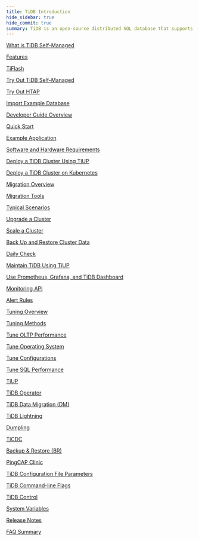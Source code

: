 ```yaml
---
title: TiDB Introduction
hide_sidebar: true
hide_commit: true
summary: TiDB is an open-source distributed SQL database that supports Hybrid Transactional and Analytical Processing (HTAP) workloads. The guide provides information on features, TiFlash, development, deployment, migration, maintenance, monitoring, tuning, tools, and references. It covers everything from quick start to advanced configurations and tools for TiDB.
---
```


<LearningPathContainer platform="tidb" title="TiDB Self-Managed" subTitle="TiDB is an open-source distributed SQL database that supports Hybrid Transactional and Analytical Processing (HTAP) workloads. Find the guide, samples, and references you need to use TiDB.">

<!-- Localization note for TiDB:

- English: use distributed SQL, and start to emphasize HTAP
- Chinese: can keep "NewSQL" and emphasize one-stop real-time HTAP ("一栈式实时 HTAP")
- Japanese: use NewSQL because it is well-recognized

-->

<LearningPath label="Learn" icon="cloud1">

[What is TiDB Self-Managed](https://docs.pingcap.com/tidb/v8.1/overview)

[Features](https://docs.pingcap.com/tidb/v8.1/basic-features)

[TiFlash](https://docs.pingcap.com/tidb/v8.1/tiflash-overview)

</LearningPath>

<LearningPath label="Try" icon="cloud5">

[Try Out TiDB Self-Managed](https://docs.pingcap.com/tidb/v8.1/quick-start-with-tidb)

[Try Out HTAP](https://docs.pingcap.com/tidb/v8.1/quick-start-with-htap)

[Import Example Database](https://docs.pingcap.com/tidb/v8.1/import-example-data)

</LearningPath>

<LearningPath label="Develop" icon="doc8">

[Developer Guide Overview](https://docs.pingcap.com/tidb/v8.1/dev-guide-overview)

[Quick Start](https://docs.pingcap.com/tidb/v8.1/dev-guide-build-cluster-in-cloud)

[Example Application](https://docs.pingcap.com/tidb/v8.1/dev-guide-sample-application-java-spring-boot)

</LearningPath>

<LearningPath label="Deploy" icon="deploy">

[Software and Hardware Requirements](https://docs.pingcap.com/tidb/v8.1/hardware-and-software-requirements)

[Deploy a TiDB Cluster Using TiUP](https://docs.pingcap.com/tidb/v8.1/production-deployment-using-tiup)

[Deploy a TiDB Cluster on Kubernetes](https://docs.pingcap.com/tidb-in-kubernetes/stable)

</LearningPath>

<LearningPath label="Migrate" icon="cloud3">

[Migration Overview](https://docs.pingcap.com/tidb/v8.1/migration-overview)

[Migration Tools](https://docs.pingcap.com/tidb/v8.1/migration-tools)

[Typical Scenarios](https://docs.pingcap.com/tidb/v8.1/migrate-aurora-to-tidb)

</LearningPath>

<LearningPath label="Maintain" icon="maintain">

[Upgrade a Cluster](https://docs.pingcap.com/tidb/v8.1/upgrade-tidb-using-tiup)

[Scale a Cluster](https://docs.pingcap.com/tidb/v8.1/scale-tidb-using-tiup)

[Back Up and Restore Cluster Data](https://docs.pingcap.com/tidb/v8.1/backup-and-restore-overview)

[Daily Check](https://docs.pingcap.com/tidb/v8.1/daily-check)

[Maintain TiDB Using TiUP](https://docs.pingcap.com/tidb/v8.1/maintain-tidb-using-tiup)

</LearningPath>

<LearningPath label="Monitor" icon="cloud6">

[Use Prometheus, Grafana, and TiDB Dashboard](https://docs.pingcap.com/tidb/v8.1/tidb-monitoring-framework)

[Monitoring API](https://docs.pingcap.com/tidb/v8.1/tidb-monitoring-api)

[Alert Rules](https://docs.pingcap.com/tidb/v8.1/alert-rules)

</LearningPath>

<LearningPath label="Tune" icon="tidb-cloud-tune">

[Tuning Overview](https://docs.pingcap.com/tidb/v8.1/performance-tuning-overview)

[Tuning Methods](https://docs.pingcap.com/tidb/v8.1/performance-tuning-methods)

[Tune OLTP Performance](https://docs.pingcap.com/tidb/v8.1/performance-tuning-practices)

[Tune Operating System](https://docs.pingcap.com/tidb/v8.1/tune-operating-system)

[Tune Configurations](https://docs.pingcap.com/tidb/v8.1/configure-memory-usage)

[Tune SQL Performance](https://docs.pingcap.com/tidb/v8.1/sql-tuning-overview)

</LearningPath>

<LearningPath label="Tools" icon="doc7">

[TiUP](https://docs.pingcap.com/tidb/v8.1/tiup-overview)

[TiDB Operator](https://docs.pingcap.com/tidb/v8.1/tidb-operator-overview)

[TiDB Data Migration (DM)](https://docs.pingcap.com/tidb/v8.1/dm-overview)

[TiDB Lightning](https://docs.pingcap.com/tidb/v8.1/tidb-lightning-overview)

[Dumpling](https://docs.pingcap.com/tidb/v8.1/dumpling-overview)

[TiCDC](https://docs.pingcap.com/tidb/v8.1/ticdc-overview)

[Backup &#x26; Restore (BR)](https://docs.pingcap.com/tidb/v8.1/backup-and-restore-overview)

[PingCAP Clinic](https://docs.pingcap.com/tidb/v8.1/clinic-introduction)

</LearningPath>

<LearningPath label="Reference" icon="cloud-dev">

[TiDB Configuration File Parameters](https://docs.pingcap.com/tidb/v8.1/tidb-configuration-file)

[TiDB Command-line Flags](https://docs.pingcap.com/tidb/v8.1/command-line-flags-for-tidb-configuration)

[TiDB Control](https://docs.pingcap.com/tidb/v8.1/tidb-control)

[System Variables](https://docs.pingcap.com/tidb/v8.1/system-variables)

[Release Notes](https://docs.pingcap.com/tidb/v8.1/release-notes)

[FAQ Summary](https://docs.pingcap.com/tidb/v8.1/faq-overview)

</LearningPath>

</LearningPathContainer>
